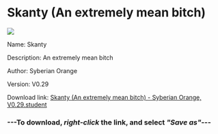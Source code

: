 # Skanty (An extremely mean bitch)

<img src = "https://raw.githubusercontent.com/Arbiter1223/Daigaku-Gurashi-Custom-Students/master/Students/Files/Skanty%20(An%20extremely%20mean%20bitch).png">

Name: Skanty

Description: An extremely mean bitch

Author: Syberian Orange

Version: V0.29

Download link: <a href="https://raw.githubusercontent.com/Arbiter1223/Daigaku-Gurashi-Custom-Students/master/Students/Files/Skanty%20(An%20extremely%20mean%20bitch)%20-%20Syberian%20Orange%2C%20V0.29.student">Skanty (An extremely mean bitch) - Syberian Orange, V0.29.student</a>

### ---**To download, _right-click_ the link, and select _"Save as"_**---
